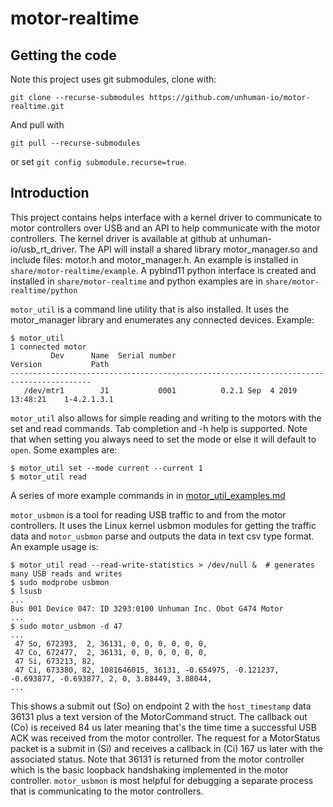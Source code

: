# motor-realtime

## Getting the code

Note this project uses git submodules, clone with:
```console
git clone --recurse-submodules https://github.com/unhuman-io/motor-realtime.git
```
And pull with
```console
git pull --recurse-submodules
```
or set `git config submodule.recurse=true`.

## Introduction

This project contains helps interface with a kernel driver to communicate to motor 
controllers over USB and an API to help communicate with the motor 
controllers. The kernel driver is available at github at unhuman-io/usb_rt_driver. 
The API will install a shared library motor_manager.so and include files: motor.h 
and motor_manager.h. An example is installed in `share/motor-realtime/example`. A 
pybind11 python interface is created and installed in `share/motor-realtime` 
and python examples are in `share/motor-realtime/python` 

`motor_util` is a command line utility that is also installed. It uses 
the motor_manager library and enumerates any connected devices. 
Example:
```console
$ motor_util
1 connected motor
         Dev      Name  Serial number                             Version           Path
----------------------------------------------------------------------------------------
   /dev/mtr1        J1           0001          0.2.1 Sep  4 2019 13:48:21    1-4.2.1.3.1
```
`motor_util` also allows for simple reading and writing to the motors with the set and read commands. Tab completion and -h help is supported. Note that when setting you always need to set the mode or else it 
will default to `open`. Some examples are: 
```console
$ motor_util set --mode current --current 1
$ motor_util read
```
A series of more example commands in in [motor_util_examples.md](doc/motor_util_examples.md)

`motor_usbmon` is a tool for reading USB traffic to and from the motor controllers. 
It uses the Linux kernel usbmon modules for getting the traffic data and `motor_usbmon` 
parse and outputs the data in text csv type format. An example usage is:
```console
$ motor_util read --read-write-statistics > /dev/null &  # generates many USB reads and writes
$ sudo modprobe usbmon
$ lsusb
...
Bus 001 Device 047: ID 3293:0100 Unhuman Inc. Obot G474 Motor
...
$ sudo motor_usbmon -d 47
...
 47 So, 672393,  2, 36131, 0, 0, 0, 0, 0, 0, 
 47 Co, 672477,  2, 36131, 0, 0, 0, 0, 0, 0, 
 47 Si, 673213, 82, 
 47 Ci, 673380, 82, 1081646015, 36131, -0.654975, -0.121237, -0.693877, -0.693877, 2, 0, 3.88449, 3.88044, 
...
```
This shows a submit out (So) on endpoint 2 with the `host_timestamp` data 36131 plus a text version of 
the MotorCommand struct. The callback out (Co) is received 84 us later meaning that's the time time a 
successful USB ACK was received from the motor controller. The request for a MotorStatus
packet is a submit in (Si) and receives a callback in (Ci) 167 us later with the associated status. 
Note that 36131 is returned from the motor controller which is the basic loopback handshaking 
implemented in the motor controller. `motor_usbmon` is most helpful for debugging a separate 
process that is communicating to the motor controllers.
